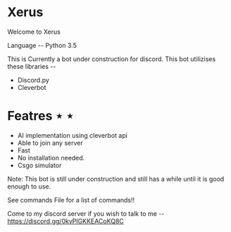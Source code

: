 # Xerus
Welcome to Xerus

Language -- Python 3.5

This is Currently a bot under construction for discord. This bot utilizises these libraries -- 
- Discord.py
- Cleverbot

# Featres ⋆ ⋆
 
 - AI implementation using cleverbot api
 - Able to join any server
 - Fast
 - No installation needed.
 - Csgo simulator
 
 Note: This bot is still under construction and still has a while until it is good enough to use.

See commands File for a list of commands!!

Come to my discord server if you wish to talk to me -- https://discord.gg/0kvPIGKKEACoKQ8C
